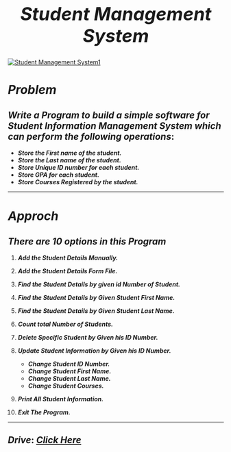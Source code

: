 ## *<h1 align="center">Student Management System</h1>*

[![Student Management System1](https://github.com/MohammedHasanAhmed/Mastering-Embedded-Systems/assets/123543218/8ac591b4-d775-44a5-9be5-8dc0d5f6755c)](https://drive.google.com/drive/folders/1MSCg4rbh8__0Wvcw9RTDInywA-qke6Ts)

# ***Problem***

## ***Write a Program to build a simple software for Student Information Management System which can perform the following operations***:

*   ***Store the First name of the student.***
*	***Store the Last name of the student.***
*	***Store Unique ID number for each student.***
*	***Store GPA for each student.***
*	***Store Courses Registered by the student.***
___
# ***Approch***

## ***There are 10 options in this Program***

1. ***Add the Student Details Manually.***

2. ***Add the Student Details Form File.***
3. ***Find the Student Details by given id Number of Student.***
4. ***Find the Student Details by Given Student First Name.***
5. ***Find the Student Details by Given Student Last Name.***
6. ***Count total Number of Students.***
7. ***Delete Specific Student by Given his ID Number.***
8. ***Update Student Information by Given his ID Number.***
    *	***Change Student ID Number.***
    *	***Change Student First Name.***
    *	***Change Student Last Name.***
    *	***Change Student Courses.***
9.  ***Print All Student Information.***
10. ***Exit The Program.***

___
## *Drive*: [*Click Here*](https://drive.google.com/drive/folders/1MSCg4rbh8__0Wvcw9RTDInywA-qke6Ts)


